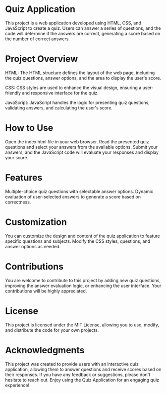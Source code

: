 # Quiz Application
This project is a web application developed using HTML, CSS, and JavaScript to create a quiz. Users can answer a series of questions, and the code will determine if the answers are correct, generating a score based on the number of correct answers.

# Project Overview
HTML: The HTML structure defines the layout of the web page, including the quiz questions, answer options, and the area to display the user's score.

CSS: CSS styles are used to enhance the visual design, ensuring a user-friendly and responsive interface for the quiz.

JavaScript: JavaScript handles the logic for presenting quiz questions, validating answers, and calculating the user's score.

# How to Use
Open the index.html file in your web browser.
Read the presented quiz questions and select your answers from the available options.
Submit your answers, and the JavaScript code will evaluate your responses and display your score.
# Features
Multiple-choice quiz questions with selectable answer options.
Dynamic evaluation of user-selected answers to generate a score based on correctness.
# Customization
You can customize the design and content of the quiz application to feature specific questions and subjects. Modify the CSS styles, questions, and answer options as needed.

# Contributions
You are welcome to contribute to this project by adding new quiz questions, improving the answer evaluation logic, or enhancing the user interface. Your contributions will be highly appreciated.

# License
This project is licensed under the MIT License, allowing you to use, modify, and distribute the code for your own projects.

# Acknowledgments
This project was created to provide users with an interactive quiz application, allowing them to answer questions and receive scores based on their responses. If you have any feedback or suggestions, please don't hesitate to reach out. Enjoy using the Quiz Application for an engaging quiz experience!
